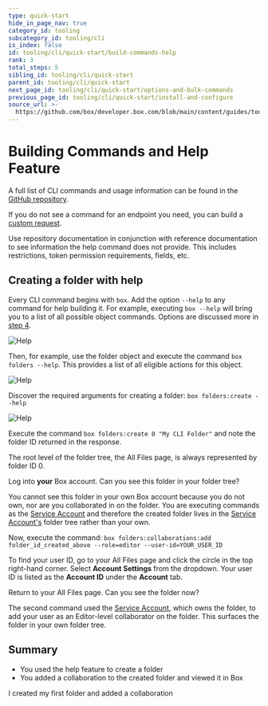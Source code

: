 ```yaml
---
type: quick-start
hide_in_page_nav: true
category_id: tooling
subcategory_id: tooling/cli
is_index: false
id: tooling/cli/quick-start/build-commands-help
rank: 3
total_steps: 5
sibling_id: tooling/cli/quick-start
parent_id: tooling/cli/quick-start
next_page_id: tooling/cli/quick-start/options-and-bulk-commands
previous_page_id: tooling/cli/quick-start/install-and-configure
source_url: >-
  https://github.com/box/developer.box.com/blob/main/content/guides/tooling/cli/quick-start/3-build-commands-help.md
---
```

# Building Commands and Help Feature

A full list of CLI commands and usage information can be found in the
[GitHub repository][github].

If you do not see a command for an endpoint you need, you can build a
[custom request][custom].

<Message type=tip>

Use repository documentation in conjunction with reference documentation to
see information the help command does not provide. This includes
restrictions, token permission requirements, fields, etc.

</Message>

## Creating a folder with help

<!--alex ignore executing-->

Every CLI command begins with `box`. Add the option `--help` to any
command for help building it. For example, executing `box --help` will bring you
to a list of all possible object commands. Options are discussed more in
[step 4][four].

<ImageFrame center>

![Help](./help.png)

</ImageFrame>

<!--alex ignore execute-->

Then, for example, use the folder object and execute the command
`box folders --help`. This provides a list of all eligible actions for this
object.

<ImageFrame center>

![Help](./folders_help.png)

</ImageFrame>

<!-- markdownlint-disable line-length -->

Discover the required arguments for creating a folder: `box folders:create --help`

<!-- markdownlint-enable line-length -->

<ImageFrame center>

![Help](./folders_create_help.png)

</ImageFrame>

<!--alex ignore execute-->

Execute the command `box folders:create 0 "My CLI Folder"` and note the folder
ID returned in the response.

<Message type=tip>

The root level of the folder tree, the All Files page, is always represented
by folder ID 0.

</Message>

Log into **your** Box account. Can you see this folder in your folder tree?

<!--alex ignore executing-->

You cannot see this folder in your own Box account because you do not own, nor
are you collaborated in on the folder. You are executing commands as the
[Service Account][sa] and therefore the created folder lives in the
[Service Account's][sa] folder tree rather than your own.

<!-- markdownlint-disable line-length -->

<!--alex ignore execute-->

Now, execute the command:
`box folders:collaborations:add folder_id_created_above --role=editor --user-id=YOUR_USER_ID`

<!-- markdownlint-enable line-length -->

<Message type=tip>

To find your user ID, go to your All Files page and click the circle in the
top right-hand corner. Select **Account Settings** from the dropdown. Your
user ID is listed as the **Account ID** under the **Account** tab.

</Message>

Return to your All Files page. Can you see the folder now?

The second command used the [Service Account][sa], which owns the folder, to add
your user as an Editor-level collaborator on the folder. This surfaces the
folder in your own folder tree.

## Summary

- You used the help feature to create a folder
- You added a collaboration to the created folder and viewed it in Box

<Next>

I created my first folder and added a collaboration

</Next>

[github]: https://github.com/box/boxcli#command-topics-1
[custom]: https://github.com/box/boxcli/blob/master/docs/request.md
[sa]: g://authentication/user-types/service-account
[four]: g://tooling/cli/quick-start/options-and-bulk-commands/#options